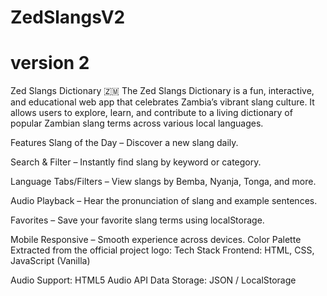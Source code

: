 
# ZedSlangsV2
# version 2
Zed Slangs Dictionary 🇿🇲 The Zed Slangs Dictionary is a fun, interactive, and educational web app that celebrates Zambia’s vibrant slang culture. It allows users to explore, learn, and contribute to a living dictionary of popular Zambian slang terms across various local languages.

Features Slang of the Day – Discover a new slang daily.

Search & Filter – Instantly find slang by keyword or category.

Language Tabs/Filters – View slangs by Bemba, Nyanja, Tonga, and more.

Audio Playback – Hear the pronunciation of slang and example sentences.

Favorites – Save your favorite slang terms using localStorage.

Mobile Responsive – Smooth experience across devices. Color Palette Extracted from the official project logo: Tech Stack Frontend: HTML, CSS, JavaScript (Vanilla)

Audio Support: HTML5 Audio API
Data Storage: JSON / LocalStorage

